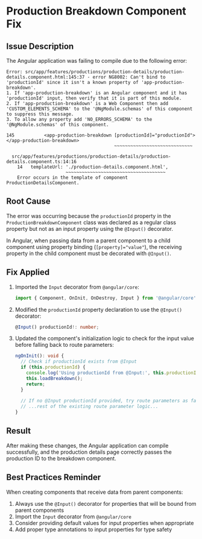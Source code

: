 # Production Breakdown Component Fix

## Issue Description

The Angular application was failing to compile due to the following error:

```
Error: src/app/features/productions/production-details/production-details.component.html:145:37 - error NG8002: Can't bind to 'productionId' since it isn't a known property of 'app-production-breakdown'.
1. If 'app-production-breakdown' is an Angular component and it has 'productionId' input, then verify that it is part of this module.
2. If 'app-production-breakdown' is a Web Component then add 'CUSTOM_ELEMENTS_SCHEMA' to the '@NgModule.schemas' of this component to suppress this message.
3. To allow any property add 'NO_ERRORS_SCHEMA' to the '@NgModule.schemas' of this component.

145           <app-production-breakdown [productionId]="productionId"></app-production-breakdown>
                                        ~~~~~~~~~~~~~~~~~~~~~~~~~~~~~

  src/app/features/productions/production-details/production-details.component.ts:14:16
    14   templateUrl: './production-details.component.html',
                      ~~~~~~~~~~~~~~~~~~~~~~~~~~~~~~~~~~~~~
    Error occurs in the template of component ProductionDetailsComponent.
```

## Root Cause

The error was occurring because the `productionId` property in the `ProductionBreakdownComponent` class was declared as a regular class property but not as an input property using the `@Input()` decorator. 

In Angular, when passing data from a parent component to a child component using property binding (`[property]="value"`), the receiving property in the child component must be decorated with `@Input()`.

## Fix Applied

1. Imported the `Input` decorator from `@angular/core`:
   ```typescript
   import { Component, OnInit, OnDestroy, Input } from '@angular/core';
   ```

2. Modified the `productionId` property declaration to use the `@Input()` decorator:
   ```typescript
   @Input() productionId!: number;
   ```

3. Updated the component's initialization logic to check for the input value before falling back to route parameters:
   ```typescript
   ngOnInit(): void {
     // Check if productionId exists from @Input
     if (this.productionId) {
       console.log('Using productionId from @Input:', this.productionId);
       this.loadBreakdown();
       return;
     }
     
     // If no @Input productionId provided, try route parameters as fallback
     // ...rest of the existing route parameter logic...
   }
   ```

## Result

After making these changes, the Angular application can compile successfully, and the production details page correctly passes the production ID to the breakdown component.

## Best Practices Reminder

When creating components that receive data from parent components:

1. Always use the `@Input()` decorator for properties that will be bound from parent components
2. Import the `Input` decorator from `@angular/core`
3. Consider providing default values for input properties when appropriate
4. Add proper type annotations to input properties for type safety
